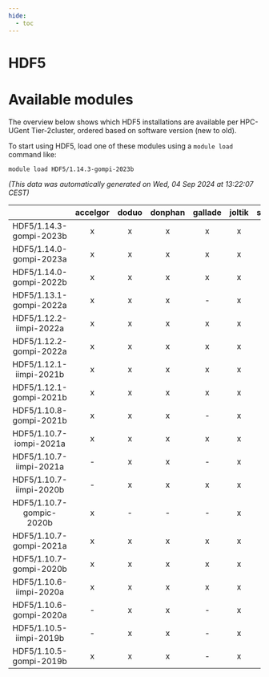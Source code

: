 ```yaml
---
hide:
  - toc
---
```


HDF5
====

# Available modules


The overview below shows which HDF5 installations are available per HPC-UGent Tier-2cluster, ordered based on software version (new to old).

To start using HDF5, load one of these modules using a `module load` command like:

```shell
module load HDF5/1.14.3-gompi-2023b
```

*(This data was automatically generated on Wed, 04 Sep 2024 at 13:22:07 CEST)*  

| |accelgor|doduo|donphan|gallade|joltik|shinx|skitty|
| :---: | :---: | :---: | :---: | :---: | :---: | :---: | :---: |
|HDF5/1.14.3-gompi-2023b|x|x|x|x|x|x|x|
|HDF5/1.14.0-gompi-2023a|x|x|x|x|x|x|x|
|HDF5/1.14.0-gompi-2022b|x|x|x|x|x|-|x|
|HDF5/1.13.1-gompi-2022a|x|x|x|-|x|-|x|
|HDF5/1.12.2-iimpi-2022a|x|x|x|x|x|-|x|
|HDF5/1.12.2-gompi-2022a|x|x|x|x|x|x|x|
|HDF5/1.12.1-iimpi-2021b|x|x|x|x|x|-|x|
|HDF5/1.12.1-gompi-2021b|x|x|x|x|x|-|x|
|HDF5/1.10.8-gompi-2021b|x|x|x|-|x|-|x|
|HDF5/1.10.7-iompi-2021a|x|x|x|x|x|-|x|
|HDF5/1.10.7-iimpi-2021a|-|x|x|-|x|-|x|
|HDF5/1.10.7-iimpi-2020b|-|x|x|x|x|-|x|
|HDF5/1.10.7-gompic-2020b|x|-|-|-|x|-|-|
|HDF5/1.10.7-gompi-2021a|x|x|x|x|x|-|x|
|HDF5/1.10.7-gompi-2020b|x|x|x|x|x|-|x|
|HDF5/1.10.6-iimpi-2020a|x|x|x|x|x|-|x|
|HDF5/1.10.6-gompi-2020a|-|x|x|-|x|-|x|
|HDF5/1.10.5-iimpi-2019b|-|x|x|-|x|-|x|
|HDF5/1.10.5-gompi-2019b|x|x|x|-|x|-|x|
